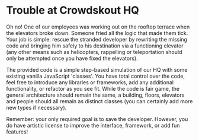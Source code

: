 # Trouble at Crowdskout HQ

Oh no! One of our employees was working out on the rooftop terrace when the elevators broke down. Someone fried all the logic that made them tick. Your job is simple: rescue the stranded developer by rewriting the missing code and bringing him safely to his destination via a functioning elevator (any other means such as helicopters, rappelling or teleportation should only be attempted once you have fixed the elevators).

The provided code is a simple step-based simulation of our HQ with some existing vanilla JavaScript 'classes'. You have total control over the code, feel free to introduce any libraries or frameworks, add any additional functionality, or refactor as you see fit. While the code is fair game, the general architecture should remain the same, a building, floors, elevators and people should all remain as distinct classes (you can certainly add more new types if necessary).

Remember: your only required goal is to save the developer. However, you do have artistic license to improve the interface, framework, or add fun features!
